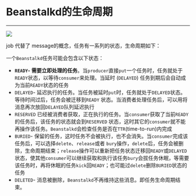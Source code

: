 # Beanstalkd的生命周期

---

![](https://cdn.itbilu.com/beanstalkd-job-status.png)

job 代替了 message的概念，任务有一系列的状态，生命周期如下：

一个`Beanstalkd`任务可能会包含以下状态：

* **`READY`- 需要立即处理的任务**。当`producer`直接`put`一个任务时，任务就处于`READY`状态，以等待`consumer`来处理。当延时 \(`DELAYED`\) 任务到期后会自动成为当前`READY`状态的任务
* `DELAYED`- 延迟执行的任务。当任务被延时`put`时，任务就处于`DELAYED`状态。等待时间过后，任务会被迁移到`READY`
  状态。当消费者处理任务后，可以用将消息再次放回`DELAYED`队列延迟执行
* `RESERVED` 已经被消费者获取，正在执行的任务。当`consumer`获取了当前`READY`的任务后，该任务的状态就会到`RESERVED`
  状态，这时其它的`consumer`就不能再操作该任务。`Beanstalkd`会检查任务是否在`TTR`\(time-to-run\)内完成
* `BURIED`- 保留的任务，这时任务不会被执行，也不会消失。当`consumer`完成该任务后，可以选择`delete`、`release`或者
  `bury`操作，`delete`后，任务会被删除，生命周期结束；`release`操作可以重新把任务状态迁移回`READY`或`DELAYED`状态，使其他`consumer`可以继续获取和执行该任务`bury`会拔任务休眠，等需要该任务时，再将休眠的任务`kick`回`READY`；也可能过`delete`删除`BURIED`状态的任务
* `DELETED`- 消息被删除，`Beanstalkd`不再维持这些消息。即任务生命周期结束。



